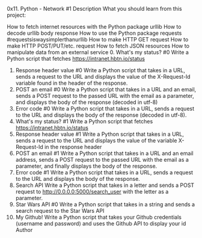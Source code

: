 0x11. Python - Network #1
Description
What you should learn from this project:

How to fetch internet resources with the Python package urllib
How to decode urllib body response
How to use the Python package requests #requestsiswaysimplerthanurllib
How to make HTTP GET request
How to make HTTP POST/PUT/etc. request
How to fetch JSON resources
How to manipulate data from an external service
0. What's my status? #0
Write a Python script that fetches https://intranet.hbtn.io/status
1. Response header value #0
Write a Python script that takes in a URL, sends a request to the URL and displays the value of the X-Request-Id variable found in the header of the response.
2. POST an email #0
Write a Python script that takes in a URL and an email, sends a POST request to the passed URL with the email as a parameter, and displays the body of the response (decoded in utf-8)
3. Error code #0
Write a Python script that takes in a URL, sends a request to the URL and displays the body of the response (decoded in utf-8).
4. What's my status? #1
Write a Python script that fetches https://intranet.hbtn.io/status
5. Response header value #1
Write a Python script that takes in a URL, sends a request to the URL and displays the value of the variable X-Request-Id in the response header
6. POST an email #1
Write a Python script that takes in a URL and an email address, sends a POST request to the passed URL with the email as a parameter, and finally displays the body of the response.
7. Error code #1
Write a Python script that takes in a URL, sends a request to the URL and displays the body of the response.
8. Search API
Write a Python script that takes in a letter and sends a POST request to http://0.0.0.0:5000/search_user with the letter as a parameter.
9. Star Wars API #0
Write a Python script that takes in a string and sends a search request to the Star Wars API
10. My Github!
Write a Python script that takes your Github credentials (username and password) and uses the Github API to display your id
Author
